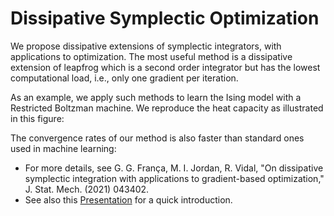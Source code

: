# Dissipative Symplectic Optimization

We propose dissipative extensions of symplectic integrators, with applications to optimization.
The most useful method is a dissipative extension of leapfrog which is a second order integrator but
has the lowest computational load, i.e., only one gradient per iteration.

As an example, we apply such methods to learn the Ising model with a Restricted Boltzman machine.
We reproduce the heat capacity as illustrated in this figure:
![]()

The convergence rates of our method is also faster than standard ones used in machine learning:
![]()

* For more details, see G. G. França, M. I. Jordan, R. Vidal, "On dissipative symplectic integration with applications to gradient-based optimization," J. Stat. Mech. (2021) 043402.
* See also this [Presentation]() for a quick introduction.
